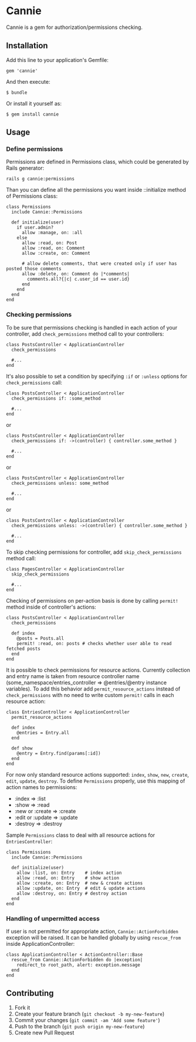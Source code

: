 # Cannie

Cannie is a gem for authorization/permissions checking.

## Installation

Add this line to your application's Gemfile:

    gem 'cannie'

And then execute:

    $ bundle

Or install it yourself as:

    $ gem install cannie

## Usage

### Define permissions

Permissions are defined in Permissions class, which could be generated by Rails generator:

    rails g cannie:permissions

Than you can define all the permissions you want inside ::initialize method of Permissions class:

    class Permissions
      include Cannie::Permissions

      def initialize(user)
        if user.admin?
          allow :manage, on: :all
        else
          allow :read, on: Post
          allow :read, on: Comment
          allow :create, on: Comment

          # allow delete comments, that were created only if user has posted those comments
          allow :delete, on: Comment do |*comments|
            comments.all?{|c| c.user_id == user.id}
          end
        end
      end
    end

### Checking permissions

To be sure that permissions checking is handled in each action of your controller, add `check_permissions` method call to your controllers:

    class PostsController < ApplicationController
      check_permissions

      #...
    end

It's also possible to set a condition by specifying `:if` or `:unless` options for `check_permissions` call:

    class PostsController < ApplicationController
      check_permissions if: :some_method

      #...
    end

or

    class PostsController < ApplicationController
      check_permissions if: ->(controller) { controller.some_method }

      #...
    end

or

    class PostsController < ApplicationController
      check_permissions unless: some_method

      #...
    end

or

    class PostsController < ApplicationController
      check_permissions unless: ->(controller) { controller.some_method }

      #...
    end

To skip checking permissions for controller, add `skip_check_permissions` method call:

    class PagesController < ApplicationController
      skip_check_permissions

      #...
    end

Checking of permissions on per-action basis is done by calling `permit!` method inside of controller's actions:

    class PostsController < ApplicationController
      check_permissions

      def index
        @posts = Posts.all
        permit! :read, on: posts # checks whether user able to read fetched posts
      end
    end

It is possible to check permissions for resource actions. Currently collection and entry name is taken from resource controller name (some_namespace/entries_controller => @entries/@entry instance variables).
To add this behavior add `permit_resource_actions` instead of `check_permissions` with no need to write custom `permit!` calls in each resource action:

    class EntriesController < ApplicationController
      permit_resource_actions

      def index
        @entries = Entry.all
      end

      def show
        @entry = Entry.find(params[:id])
      end
    end

For now only standard resource actions supported: `index`, `show`, `new`, `create`, `edit`, `update`, `destroy`.
To define `Permissions` properly, use this mapping of action names to permissions:
 - :index => :list
 - :show => :read
 - :new or :create => :create
 - :edit or :update => :update
 - :destroy => :destroy

Sample `Permissions` class to deal with all resource actions for `EntriesController`:

    class Permissions
      include Cannie::Permissions

      def initialize(user)
        allow :list, on: Entry    # index action
        allow :read, on: Entry    # show action
        allow :create, on: Entry  # new & create actions
        allow :update, on: Entry  # edit & update actions
        allow :destroy, on: Entry # destroy action
      end
    end

### Handling of unpermitted access

If user is not permitted for appropriate action, `Cannie::ActionForbidden` exception will be raised.
It can be handled globally by using `rescue_from` inside ApplicationController:

    class ApplicationController < ActionController::Base
      rescue_from Cannie::ActionForbidden do |exception|
        redirect_to root_path, alert: exception.message
      end
    end

## Contributing

1. Fork it
2. Create your feature branch (`git checkout -b my-new-feature`)
3. Commit your changes (`git commit -am 'Add some feature'`)
4. Push to the branch (`git push origin my-new-feature`)
5. Create new Pull Request
